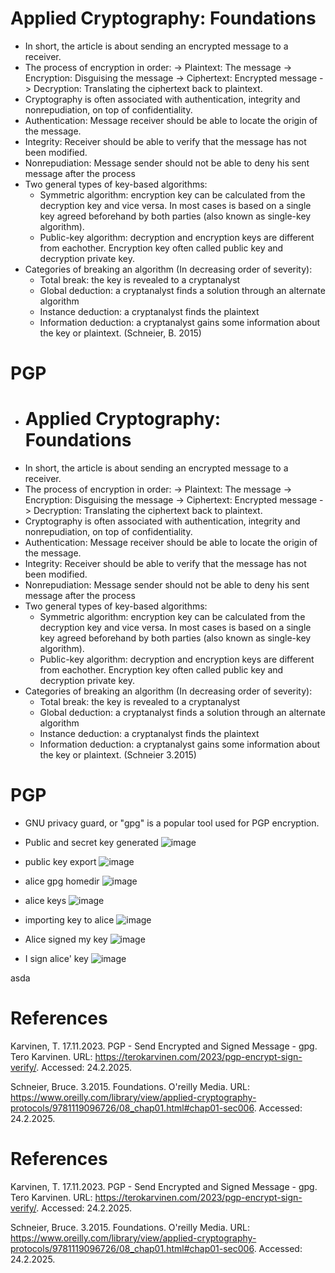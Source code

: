 # Applied Cryptography: Foundations
- In short, the article is about sending an encrypted message to a receiver. 
- The process of encryption in order:
  -> Plaintext: The message
  -> Encryption: Disguising the message
  -> Ciphertext: Encrypted message
  -> Decryption: Translating the ciphertext back to plaintext.
- Cryptography is often associated with authentication, integrity and nonrepudiation, on top of confidentiality.
 - Authentication: Message receiver should be able to locate the origin of the message.
 - Integrity: Receiver should be able to verify that the message has not been modified.
 - Nonrepudiation: Message sender should not be able to deny his sent message after the process
- Two general types of key-based algorithms:
  - Symmetric algorithm: encryption key can be calculated from the decryption key and vice versa. In most cases is based on a single key agreed beforehand by both parties (also known as single-key algorithm). 
  - Public-key algorithm: decryption and encryption keys are different from eachother. Encryption key often called public key and decryption private key. 
- Categories of breaking an algorithm (In decreasing order of severity):
  - Total break: the key is revealed to a cryptanalyst
  - Global deduction: a cryptanalyst finds a solution through an alternate algorithm
  - Instance deduction: a cryptanalyst finds the plaintext
  - Information deduction: a cryptanalyst gains some information about the key or plaintext. (Schneier, B. 2015)

# PGP
- # Applied Cryptography: Foundations
- In short, the article is about sending an encrypted message to a receiver. 
- The process of encryption in order:
  -> Plaintext: The message
  -> Encryption: Disguising the message
  -> Ciphertext: Encrypted message
  -> Decryption: Translating the ciphertext back to plaintext.
- Cryptography is often associated with authentication, integrity and nonrepudiation, on top of confidentiality.
 - Authentication: Message receiver should be able to locate the origin of the message.
 - Integrity: Receiver should be able to verify that the message has not been modified.
 - Nonrepudiation: Message sender should not be able to deny his sent message after the process
- Two general types of key-based algorithms:
  - Symmetric algorithm: encryption key can be calculated from the decryption key and vice versa. In most cases is based on a single key agreed beforehand by both parties (also known as single-key algorithm). 
  - Public-key algorithm: decryption and encryption keys are different from eachother. Encryption key often called public key and decryption private key. 
- Categories of breaking an algorithm (In decreasing order of severity):
  - Total break: the key is revealed to a cryptanalyst
  - Global deduction: a cryptanalyst finds a solution through an alternate algorithm
  - Instance deduction: a cryptanalyst finds the plaintext
  - Information deduction: a cryptanalyst gains some information about the key or plaintext. (Schneier 3.2015)

# PGP
- GNU privacy guard, or "gpg" is a popular tool used for PGP encryption.
- Public and secret key generated
![image](https://github.com/user-attachments/assets/62e128e6-06ff-47a3-bea7-f261d2de7e0e)

- public key export
![image](https://github.com/user-attachments/assets/a0775013-9b56-4a3c-8366-50abf0393cb6)

- alice gpg homedir
![image](https://github.com/user-attachments/assets/bb7dd3d7-31e2-4a5e-9d20-164428f71d00)

- alice keys
![image](https://github.com/user-attachments/assets/12862c98-f7c4-4232-9b36-66aa832a99b1)

- importing key to alice
![image](https://github.com/user-attachments/assets/beb06955-e6ae-4285-ac53-fc19ac2b3665)

- Alice signed my key
![image](https://github.com/user-attachments/assets/bc3f5d2f-f6e2-40e2-9e04-87c6412259a3)

- I sign alice' key
![image](https://github.com/user-attachments/assets/aea037a6-becd-49c3-b2ea-de916ee49afa)

asda

# References
Karvinen, T. 17.11.2023. PGP - Send Encrypted and Signed Message - gpg. Tero Karvinen. URL: https://terokarvinen.com/2023/pgp-encrypt-sign-verify/. Accessed: 24.2.2025.

Schneier, Bruce. 3.2015. Foundations. O'reilly Media. URL: https://www.oreilly.com/library/view/applied-cryptography-protocols/9781119096726/08_chap01.html#chap01-sec006. Accessed: 24.2.2025.

# References
Karvinen, T. 17.11.2023. PGP - Send Encrypted and Signed Message - gpg. Tero Karvinen. URL: https://terokarvinen.com/2023/pgp-encrypt-sign-verify/. Accessed: 24.2.2025.

Schneier, Bruce. 3.2015. Foundations. O'reilly Media. URL: https://www.oreilly.com/library/view/applied-cryptography-protocols/9781119096726/08_chap01.html#chap01-sec006. Accessed: 24.2.2025.
